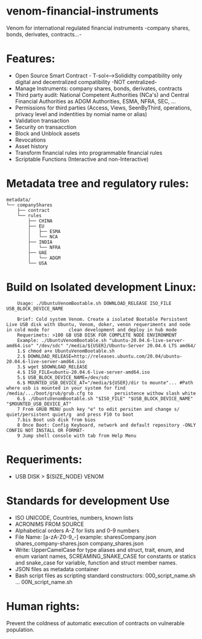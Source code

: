 # venom-financial-instruments
 Venom for international regulated financial instruments -company shares, bonds, derivates, contracts...-


# Features:
  - Open Source Smart Contract - T-sol<-->Solididty compatibility only digital and decentralized compatibility -NOT centralized-
  - Manage Instruments: company shares, bonds, derivates, contracts
  - Third party audit: National Competent Authorities (NCa's) and Central Financial Authorities as ADGM Authorities, ESMA, NFRA, SEC, ...
  - Permissions for third parties (Access, Views, SeenByThird, operations, privacy level and indentities by nomial name or alias)
  - Validation transaction 
  - Security on transacction
  - Block and Unblock assets
  - Revocations
  - Asset history
  - Transform financial rules into programmable financial rules
  - Scriptable Functions (Interactive and non-Interactive)  
  
  
# Metadata tree and regulatory rules:
 
``` 
metadata/
└── companyShares
    ├── contract
    └── rules
        ├── CHINA
        ├── EU
        │   ├── ESMA
        │   └── NCA
        ├── INDIA
        │   └── NFRA
        ├── UAE
        │   └── ADGM
        └── USA
```

# Build on Isolated development Linux:
```
    Usage: ./UbuntuVenomBootable.sh DOWNLOAD_RELEASE ISO_FILE USB_BLOCK_DEVICE_NAME

    Brief: Cold system Venom. Create a isolated Bootable Persistent Live USB disk with Ubuntu, Venom, doker, venon requeriments and node in cold mode for       clean development and deploy in hub mode
    Requerimets: >100 GB USB DISK FOR COMPLETE NODE ENVIRONMENT
    Example: ./UbuntuVenomBootable.sh "ubuntu-20.04.6-live-server-amd64.iso" "/dev/sdc" "/media/${USER}/Ubuntu-Server 20.04.6 LTS amd64/
    1.$ chmod a+x UbuntuVenomBootable.sh
    2.$ DOWNLOAD_RELEASE=http://releases.ubuntu.com/20.04/ubuntu-20.04.6-live-server-amd64.iso
    3.$ wget $DOWNLOAD_RELEASE
    4.$ ISO_FILE=ubuntu-20.04.6-live-server-amd64.iso
    5.$ USB_BLOCK_DEVICE_NAME=/dev/sdc
    6.$ MOUNTED_USB_DEVICE_AT="/media/${USER}/dir to mounte"... #Path where usb is mounted in your system for find  /media/.../boot/grub/grub.cfg to        persistence withow slash white
    6.$ ./UbuntuVenomBootable.sh "$ISO_FILE" "$USB_BLOCK_DEVICE_NAME" "$MOUNTED_USB_DEVICE_AT"
    7 From GRUB MENU push key "e" to edit persiten and change s/ quiet/persistent quiet/g  and press F10 to boot 
    7.bis Boot usb disk from bios
    8 Once Boot: Config Keyboard, network and default repository -ONLY CONFIG NOT INSTALL OR FORMAT-
    9 Jump shell console with tab from Help Menu
```
# Requeriments:
 - USB DISK > $(SIZE_NODE) VENOM

# Standards for development Use
 - ISO UNICODE, Countries, numbers, known lists
 - ACRONIMS FROM SOURCE
 - Alphabetical orders A-Z for lists and 0-9 numbers
 - File Name: [a-zA-Z0-9_-] example:  sharesCompany.json shares_company-shares.json company_shares.json
 - Write: UpperCamelCase for type aliases and struct, trait, enum, and enum variant names, SCREAMING_SNAKE_CASE for constants or statics and snake_case for variable, function and struct member names. 
 - JSON files as metadata container 
 - Bash script files as scripting standard constructors: 000_script_name.sh ... 00N_script_name.sh
 
# Human rights:
 Prevent the coldness of automatic execution of contracts on vulnerable population.
 
 

